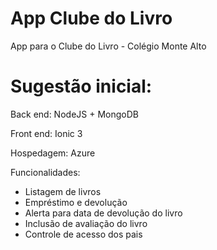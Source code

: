 # App Clube do Livro

App para o Clube do Livro - Colégio Monte Alto

# Sugestão inicial:

Back end: NodeJS + MongoDB

Front end: Ionic 3

Hospedagem: Azure

Funcionalidades:
- Listagem de livros
- Empréstimo e devolução
- Alerta para data de devolução do livro
- Inclusão de avaliação do livro
- Controle de acesso dos pais

